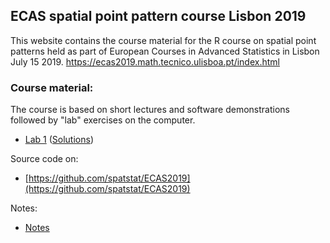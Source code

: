 ## ECAS spatial point pattern course Lisbon 2019

This website contains the course material for the R course on spatial point patterns held as part of European Courses in Advanced Statistics in Lisbon July 15 2019.
<https://ecas2019.math.tecnico.ulisboa.pt/index.html>

### Course material:

The course is based on short lectures and software demonstrations followed by "lab" exercises on the computer.

- [Lab 1](./labs/lab01.html)   ([Solutions](./solutions/solution01.html))

Source code on:

- [https://github.com/spatstat/ECAS2019](https://github.com/spatstat/ECAS2019)

Notes:

- [Notes](./notes/notes01.Rmd)
